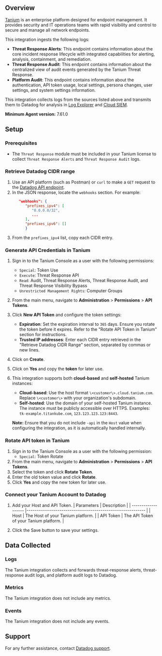 ## Overview

[Tanium][1] is an enterprise platform designed for endpoint management. It provides security and IT operations teams with rapid visibility and control to secure and manage all network endpoints.

This integration ingests the following logs:

- **Threat Response Alerts**: This endpoint contains information about the core incident response lifecycle with integrated capabilities for alerting, analysis, containment, and remediation.
- **Threat Response Audit**: This endpoint contains information about the centralized view of audit events generated by the Tanium Threat Response.
- **Platform Audit**: This endpoint contains information about the authentication, API token usage, local settings, persona changes, user settings, and system settings information.

This integration collects logs from the sources listed above and transmits them to Datadog for analysis in [Log Explorer][3] and [Cloud SIEM][4].

**Minimum Agent version:** 7.61.0

## Setup

### Prerequisites

- The `Threat Response` module must be included in your Tanium license to collect `Threat Response Alerts` and `Threat Response Audit` logs.

### Retrieve Datadog CIDR range

1. Use an API platform (such as Postman) or `curl` to make a `GET` request to the [Datadog API endpoint][5].
2. In the JSON response, locate the `webhooks` section. For example:
   ```json
      "webhooks": {
         "prefixes_ipv4": [
            "0.0.0.0/32",
            ...
         ],
         "prefixes_ipv6": []
         }
   ```
3. From the `prefixes_ipv4` list, copy each CIDR entry.

### Generate API Credentials in Tanium

1. Sign in to the Tanium Console as a user with the following permissions:
   - `Special`: Token Use
   - `Execute`: Threat Response API
   - `Read`: Audit, Threat Response Alerts, Threat Response Audit, and Threat Response Visibility Bypass
   - `Unrestricted Management Rights`: Computer Groups
2. From the main menu, navigate to **Administration** > **Permissions** > **API Tokens**.
3. Click **New API Token** and configure the token settings:
   - **Expiration**: Set the expiration interval to `365` days. Ensure you rotate the token before it expires. Refer to the "Rotate API Token in Tanium" section for instructions.
   - **Trusted IP addresses**: Enter each CIDR entry retrieved in the "Retrieve Datadog CIDR Range" section, separated by commas or new lines.
4. Click on **Create**.
5. Click on **Yes** and copy the **token** for later use.
6. This integration supports both **cloud-based** and **self-hosted** Tanium instances:
   - **Cloud-based**: Use the host format `\<customer\>.cloud.tanium.com`. Replace `\<customer\>` with your organization's subdomain.
   - **Self-hosted**: Use the domain of your self-hosted Tanium instance. The instance must be publicly accessible over HTTPS. Examples: `tk-example.titankube.com`, `123.123.123.123:8443`.

   **Note:** Ensure that you do not include `-api` in the `Host` value when configuring the integration, as it is automatically handled internally.

### Rotate API token in Tanium

1. Sign in to the Tanium Console as a user with the following permission:
   - `Special`: Token Rotate
2. From the main menu, navigate to **Administration** > **Permissions** > **API Tokens**.
3. Select the token and click **Rotate Token**.
4. Enter the old token value and click **Rotate**.
5. Click **Yes** and copy the new token for later use.

### Connect your Tanium Account to Datadog

1. Add your Host and API Token.
   | Parameters | Description |
   | ------------------- |------------------------------------------------------------- |
   | Host | The Host of your Tanium platform. |
   | API Token | The API Token of your Tanium platform. |

2. Click the Save button to save your settings.

## Data Collected

### Logs

The Tanium integration collects and forwards threat-response alerts, threat-response audit logs, and platform audit logs to Datadog.

### Metrics

The Tanium integration does not include any metrics.

### Events

The Tanium integration does not include any events.

## Support

For any further assistance, contact [Datadog support][2].

[1]: https://www.tanium.com/
[2]: https://docs.datadoghq.com/help/
[3]: https://docs.datadoghq.com/logs/explorer/
[4]: https://www.datadoghq.com/product/cloud-siem/
[5]: https://docs.datadoghq.com/api/latest/ip-ranges/
